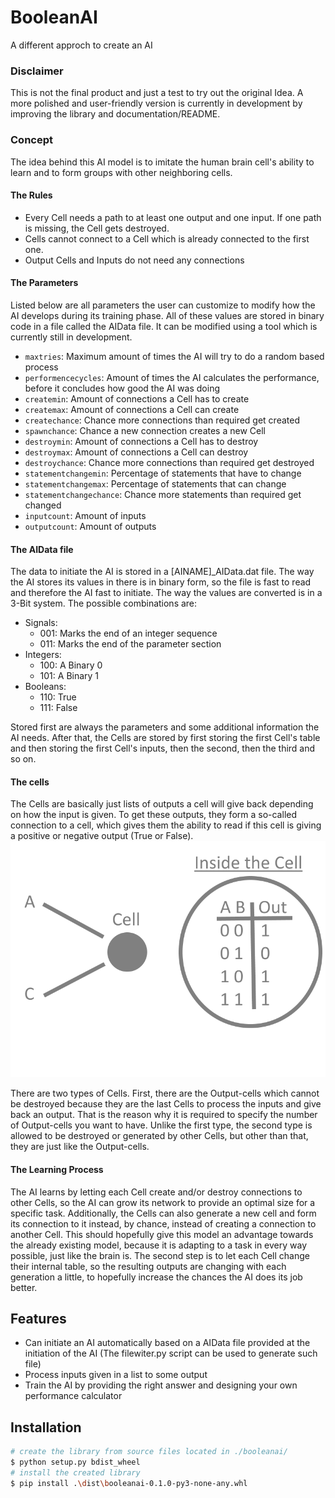 # BooleanAI

A different approch to create an AI

### Disclaimer

This is not the final product and just a test to try out the original Idea.
A more polished and user-friendly version is currently in development by improving the library and documentation/README.

### Concept

The idea behind this AI model is to imitate the human brain cell's ability to learn and to form groups with other neighboring cells.

#### The Rules

- Every Cell needs a path to at least one output and one input. If one path is missing, the Cell gets destroyed.
- Cells cannot connect to a Cell which is already connected to the first one.
- Output Cells and Inputs do not need any connections

#### The Parameters

Listed below are all parameters the user can customize to modify how the AI develops during its training phase. All of these values are stored in binary code in a file called the AIData file. It can be modified using a tool which is currently still in development.

- `maxtries`: Maximum amount of times the AI will try to do a random based process
- `performencecycles`: Amount of times the AI calculates the performance, before it concludes how good the AI was doing
- `createmin`: Amount of connections a Cell has to create
- `createmax`: Amount of connections a Cell can create
- `createchance`: Chance more connections than required get created
- `spawnchance`: Chance a new connection creates a new Cell
- `destroymin`: Amount of connections a Cell has to destroy
- `destroymax`: Amount of connections a Cell can destroy
- `destroychance`: Chance more connections than required get destroyed
- `statementchangemin`: Percentage of statements that have to change
- `statementchangemax`: Percentage of statements that can change
- `statementchangechance`: Chance more statements than required get changed
- `inputcount`: Amount of inputs
- `outputcount`: Amount of outputs

#### The AIData file

The data to initiate the AI is stored in a [AINAME]_AIData.dat file. The way the AI stores its values in there is in binary form, so the file is fast to read and therefore the AI fast to initiate.
The way the values are converted is in a 3-Bit system. The possible combinations are:

- Signals:
    - 001: Marks the end of an integer sequence
    - 011: Marks the end of the parameter section
- Integers:
    - 100: A Binary 0
    - 101: A Binary 1
- Booleans:
    - 110: True
    - 111: False

Stored first are always the parameters and some additional information the AI needs. After that, the Cells are stored by first storing the first Cell's table and then storing the first Cell's inputs, then the second, then the third and so on.

#### The cells

The Cells are basically just lists of outputs a cell will give back depending on how the input is given. To get these outputs, they form a so-called connection to a cell, which gives them the ability to read if this cell is giving a positive or negative output (True or False).
![InsideTheCell](https://github.com/Gooxey/BooleanAI/blob/f2cae8865bb7789e6f26f0b2d6ea0e2e2cbe3be0/images/InsideTheCell.png)

There are two types of Cells. First, there are the Output-cells which cannot be destroyed because they are the last Cells to process the inputs and give back an output. That is the reason why it is required to specify the number of Output-cells you want to have. Unlike the first type, the second type is allowed to be destroyed or generated by other Cells, but other than that, they are just like the Output-cells.

#### The Learning Process

The AI learns by letting each Cell create and/or destroy connections to other Cells, so the AI can grow its network to provide an optimal size for a specific task. Additionally, the Cells can also generate a new cell and form its connection to it instead, by chance, instead of creating a connection to another Cell. This should hopefully give this model an advantage towards the already existing model, because it is adapting to a task in every way possible, just like the brain is.
The second step is to let each Cell change their internal table, so the resulting outputs are changing with each generation a little, to hopefully increase the chances the AI does its job better.

## Features

- Can initiate an AI automatically based on a AIData file provided at the initiation of the AI (The filewiter.py script can be used to generate such file)
- Process inputs given in a list to some output
- Train the AI by providing the right answer and designing your own performance calculator

## Installation

```bash
# create the library from source files located in ./booleanai/
$ python setup.py bdist_wheel
# install the created library
$ pip install .\dist\booleanai-0.1.0-py3-none-any.whl
```